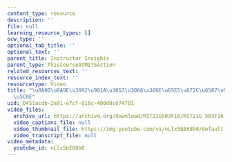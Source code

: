 ```yaml
---
content_type: resource
description: ''
file: null
learning_resource_types: []
ocw_type: ''
optional_tab_title: ''
optional_text: ''
parent_title: Instructor Insights
parent_type: ThisCourseAtMITSection
related_resources_text: ''
resource_index_text: ''
resourcetype: Video
title: "\u8A00\u8A9E\u3092\u901A\u3057\u3066\u306E\u65E5\u672C\u6587\u5316\u306E\u6307\
  \u5C0E"
uid: 0451acdb-2a91-e7cf-816c-400d8cd74781
video_files:
  archive_url: https://archive.org/download/MIT21G503F16/MIT21G_503F16_track10_ja_300k.mp4
  video_captions_file: null
  video_thumbnail_file: https://img.youtube.com/vi/nLlx5bE68b0/default.jpg
  video_transcript_file: null
video_metadata:
  youtube_id: nLlx5bE68b0
---
```

